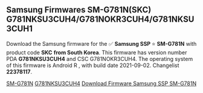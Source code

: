<h2>Samsung Firmwares SM-G781N(SKC) G781NKSU3CUH4/G781NOKR3CUH4/G781NKSU3CUH1</h2>
Download the Samsung firmware for the ✅ <strong>Samsung SSP </strong> ⭐ <strong>SM-G781N</strong> with product code <strong>SKC</strong> <strong> from South Korea</strong>. This firmware has version number PDA <strong>G781NKSU3CUH4</strong> and CSC G781NOKR3CUH4. The operating system of this firmware is Android R , with build date 2021-09-02. Changelist <strong>22378117</strong>.


[SM-G781N](https://samfirm.shop/samsung/model/SM-G781N)
[G781NKSU3CUH4](https://samfirm.shop/samsung/pda/G781NKSU3CUH4)
[Download Firmware Samsung SSP SM-G781N](https://samfirm.shop/samsung/firmware/451258)
